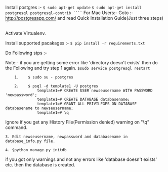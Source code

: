 Install postgres :-
        ```
        $ sudo apt-get update
        ```
        ```
        $ sudo apt-get install postgresql postgresql-contrib
        ````
        ```
        For Mac Users:-
        Goto :- http://postgresapp.com/
        and read Quick Installation Guide(Just three steps)
        ```

Activate Virtualenv.


Install supported pacakages :-
        ```
        $ pip install -r requirements.txt
        ```

Do Following stps :-

Note:- if you are getting some error like 'directory doesn't exists' then do the Following and try step 1 again.
        ```$sudo service postgresql restart```
```
    1.    $ sudo su - postgres
```
```
    2.    $ psql -d template1 -U postgres
              template1=# CREATE USER newseusername WITH PASSWORD 'newpassword';
              template1=# CREATE DATABASE databasename;
              template1=# GRANT ALL PRIVILEGES ON DATABASE databasename to newseusername;
              template1=# \q
```        
        
Ignore if you get any History File(Permission denied) warning on "\q" command.

    3. Edit newseusername, newpassword and databasename in database_info.py file.

    4. $python manage.py initdb
        

if you got only warnings and not any errors like 'database doesn't exists' etc. then the database is created.
